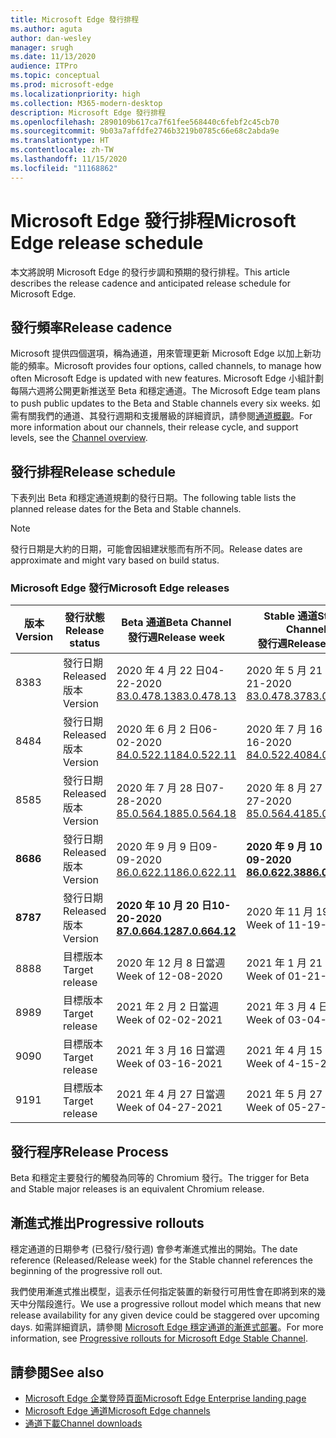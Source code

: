 ```yaml
---
title: Microsoft Edge 發行排程
ms.author: aguta
author: dan-wesley
manager: srugh
ms.date: 11/13/2020
audience: ITPro
ms.topic: conceptual
ms.prod: microsoft-edge
ms.localizationpriority: high
ms.collection: M365-modern-desktop
description: Microsoft Edge 發行排程
ms.openlocfilehash: 2890109b617ca7f61fee568440c6febf2c45cb70
ms.sourcegitcommit: 9b03a7affdfe2746b3219b0785c66e68c2abda9e
ms.translationtype: HT
ms.contentlocale: zh-TW
ms.lasthandoff: 11/15/2020
ms.locfileid: "11168862"
---
```

# <span data-ttu-id="c0dc1-103">Microsoft Edge 發行排程</span><span class="sxs-lookup"><span data-stu-id="c0dc1-103">Microsoft Edge release schedule</span></span>

<span data-ttu-id="c0dc1-104">本文將說明 Microsoft Edge 的發行步調和預期的發行排程。</span><span class="sxs-lookup"><span data-stu-id="c0dc1-104">This article describes the release cadence and anticipated release schedule for Microsoft Edge.</span></span>

## <span data-ttu-id="c0dc1-105">發行頻率</span><span class="sxs-lookup"><span data-stu-id="c0dc1-105">Release cadence</span></span>

<span data-ttu-id="c0dc1-106">Microsoft 提供四個選項，稱為通道，用來管理更新 Microsoft Edge 以加上新功能的頻率。</span><span class="sxs-lookup"><span data-stu-id="c0dc1-106">Microsoft provides four options, called channels, to manage how often Microsoft Edge is updated with new features.</span></span> <span data-ttu-id="c0dc1-107">Microsoft Edge 小組計劃每隔六週將公開更新推送至 Beta 和穩定通道。</span><span class="sxs-lookup"><span data-stu-id="c0dc1-107">The Microsoft Edge team plans to push public updates to the Beta and Stable channels every six weeks.</span></span> <span data-ttu-id="c0dc1-108">如需有關我們的通道、其發行週期和支援層級的詳細資訊，請參閱[通道概觀](https://docs.microsoft.com/DeployEdge/microsoft-edge-channels#channel-overview)。</span><span class="sxs-lookup"><span data-stu-id="c0dc1-108">For more information about our channels, their release cycle, and support levels, see the [Channel overview](https://docs.microsoft.com/DeployEdge/microsoft-edge-channels#channel-overview).</span></span>

## <span data-ttu-id="c0dc1-109">發行排程</span><span class="sxs-lookup"><span data-stu-id="c0dc1-109">Release schedule</span></span>

<span data-ttu-id="c0dc1-110">下表列出 Beta 和穩定通道規劃的發行日期。</span><span class="sxs-lookup"><span data-stu-id="c0dc1-110">The following table lists the planned release dates for the Beta and Stable channels.</span></span>

> [!NOTE]
> <span data-ttu-id="c0dc1-111">發行日期是大約的日期，可能會因組建狀態而有所不同。</span><span class="sxs-lookup"><span data-stu-id="c0dc1-111">Release dates are approximate and might vary based on build status.</span></span>

### <span data-ttu-id="c0dc1-112">Microsoft Edge 發行</span><span class="sxs-lookup"><span data-stu-id="c0dc1-112">Microsoft Edge releases</span></span>

| <span data-ttu-id="c0dc1-113">版本</span><span class="sxs-lookup"><span data-stu-id="c0dc1-113">Version</span></span> | <span data-ttu-id="c0dc1-114">發行狀態</span><span class="sxs-lookup"><span data-stu-id="c0dc1-114">Release status</span></span> | <span data-ttu-id="c0dc1-115">Beta 通道</span><span class="sxs-lookup"><span data-stu-id="c0dc1-115">Beta Channel</span></span><br><span data-ttu-id="c0dc1-116">發行週</span><span class="sxs-lookup"><span data-stu-id="c0dc1-116">Release week</span></span> | <span data-ttu-id="c0dc1-117">Stable 通道</span><span class="sxs-lookup"><span data-stu-id="c0dc1-117">Stable Channel</span></span><br><span data-ttu-id="c0dc1-118">發行週</span><span class="sxs-lookup"><span data-stu-id="c0dc1-118">Release week</span></span> |
|---------|-----|------|--------|
| <span data-ttu-id="c0dc1-119">83</span><span class="sxs-lookup"><span data-stu-id="c0dc1-119">83</span></span> | <span data-ttu-id="c0dc1-120">發行日期</span><span class="sxs-lookup"><span data-stu-id="c0dc1-120">Released</span></span><br><span data-ttu-id="c0dc1-121">版本</span><span class="sxs-lookup"><span data-stu-id="c0dc1-121">Version</span></span> | <span data-ttu-id="c0dc1-122">2020 年 4 月 22 日</span><span class="sxs-lookup"><span data-stu-id="c0dc1-122">04-22-2020</span></span><br>[<span data-ttu-id="c0dc1-123">83.0.478.13</span><span class="sxs-lookup"><span data-stu-id="c0dc1-123">83.0.478.13</span></span>](https://docs.microsoft.com/DeployEdge/microsoft-edge-relnote-beta-channel#version-83047813-april-22) | <span data-ttu-id="c0dc1-124">2020 年 5 月 21 日</span><span class="sxs-lookup"><span data-stu-id="c0dc1-124">05-21-2020</span></span><br> [<span data-ttu-id="c0dc1-125">83.0.478.37</span><span class="sxs-lookup"><span data-stu-id="c0dc1-125">83.0.478.37</span></span>](https://docs.microsoft.com/DeployEdge/microsoft-edge-relnote-stable-channel#version-83047837-may-21) |
| <span data-ttu-id="c0dc1-126">84</span><span class="sxs-lookup"><span data-stu-id="c0dc1-126">84</span></span> | <span data-ttu-id="c0dc1-127">發行日期</span><span class="sxs-lookup"><span data-stu-id="c0dc1-127">Released</span></span><br><span data-ttu-id="c0dc1-128">版本</span><span class="sxs-lookup"><span data-stu-id="c0dc1-128">Version</span></span> | <span data-ttu-id="c0dc1-129">2020 年 6 月 2 日</span><span class="sxs-lookup"><span data-stu-id="c0dc1-129">06-02-2020</span></span><br>[<span data-ttu-id="c0dc1-130">84.0.522.11</span><span class="sxs-lookup"><span data-stu-id="c0dc1-130">84.0.522.11</span></span>](https://docs.microsoft.com/DeployEdge/microsoft-edge-relnote-beta-channel#version-84052211-june-2) | <span data-ttu-id="c0dc1-131">2020 年 7 月 16 日</span><span class="sxs-lookup"><span data-stu-id="c0dc1-131">07-16-2020</span></span><br> [<span data-ttu-id="c0dc1-132">84.0.522.40</span><span class="sxs-lookup"><span data-stu-id="c0dc1-132">84.0.522.40</span></span>](https://docs.microsoft.com/DeployEdge/microsoft-edge-relnote-stable-channel#version-84052240-july-16) |
| <span data-ttu-id="c0dc1-133">85</span><span class="sxs-lookup"><span data-stu-id="c0dc1-133">85</span></span> | <span data-ttu-id="c0dc1-134">發行日期</span><span class="sxs-lookup"><span data-stu-id="c0dc1-134">Released</span></span><br><span data-ttu-id="c0dc1-135">版本</span><span class="sxs-lookup"><span data-stu-id="c0dc1-135">Version</span></span> | <span data-ttu-id="c0dc1-136">2020 年 7 月 28 日</span><span class="sxs-lookup"><span data-stu-id="c0dc1-136">07-28-2020</span></span><br>[<span data-ttu-id="c0dc1-137">85.0.564.18</span><span class="sxs-lookup"><span data-stu-id="c0dc1-137">85.0.564.18</span></span>](https://docs.microsoft.com/DeployEdge/microsoft-edge-relnote-beta-channel#version-85056418-july-28)  | <span data-ttu-id="c0dc1-138">2020 年 8 月 27 日</span><span class="sxs-lookup"><span data-stu-id="c0dc1-138">08-27-2020</span></span><br>[<span data-ttu-id="c0dc1-139">85.0.564.41</span><span class="sxs-lookup"><span data-stu-id="c0dc1-139">85.0.564.41</span></span>](https://docs.microsoft.com/DeployEdge/microsoft-edge-relnote-stable-channel#version-85056441-august-27) |
| **<span data-ttu-id="c0dc1-140">86</span><span class="sxs-lookup"><span data-stu-id="c0dc1-140">86</span></span>** | <span data-ttu-id="c0dc1-141">發行日期</span><span class="sxs-lookup"><span data-stu-id="c0dc1-141">Released</span></span><br><span data-ttu-id="c0dc1-142">版本</span><span class="sxs-lookup"><span data-stu-id="c0dc1-142">Version</span></span> | <span data-ttu-id="c0dc1-143">2020 年 9 月 9 日</span><span class="sxs-lookup"><span data-stu-id="c0dc1-143">09-09-2020</span></span><br>[<span data-ttu-id="c0dc1-144">86.0.622.11</span><span class="sxs-lookup"><span data-stu-id="c0dc1-144">86.0.622.11</span></span>](https://docs.microsoft.com/DeployEdge/microsoft-edge-relnote-beta-channel#version-86062211-september-9) | **<span data-ttu-id="c0dc1-145">2020 年 9 月 10 日</span><span class="sxs-lookup"><span data-stu-id="c0dc1-145">10-09-2020</span></span>**<br>**[<span data-ttu-id="c0dc1-146">86.0.622.38</span><span class="sxs-lookup"><span data-stu-id="c0dc1-146">86.0.622.38</span></span>](https://docs.microsoft.com/deployedge/microsoft-edge-relnote-stable-channel#version-86062238-october-9)** |
| **<span data-ttu-id="c0dc1-147">87</span><span class="sxs-lookup"><span data-stu-id="c0dc1-147">87</span></span>** | <span data-ttu-id="c0dc1-148">發行日期</span><span class="sxs-lookup"><span data-stu-id="c0dc1-148">Released</span></span><br><span data-ttu-id="c0dc1-149">版本</span><span class="sxs-lookup"><span data-stu-id="c0dc1-149">Version</span></span> | **<span data-ttu-id="c0dc1-150">2020 年 10 月 20 日</span><span class="sxs-lookup"><span data-stu-id="c0dc1-150">10-20-2020</span></span>**<br>**[<span data-ttu-id="c0dc1-151">87.0.664.12</span><span class="sxs-lookup"><span data-stu-id="c0dc1-151">87.0.664.12</span></span>](https://docs.microsoft.com/deployedge/microsoft-edge-relnote-beta-channel#version-87066412--october-20)** | <span data-ttu-id="c0dc1-152">2020 年 11 月 19 日當週</span><span class="sxs-lookup"><span data-stu-id="c0dc1-152">Week of 11-19-2020</span></span> |
| <span data-ttu-id="c0dc1-153">88</span><span class="sxs-lookup"><span data-stu-id="c0dc1-153">88</span></span> | <span data-ttu-id="c0dc1-154">目標版本</span><span class="sxs-lookup"><span data-stu-id="c0dc1-154">Target release</span></span> | <span data-ttu-id="c0dc1-155">2020 年 12 月 8 日當週</span><span class="sxs-lookup"><span data-stu-id="c0dc1-155">Week of 12-08-2020</span></span> | <span data-ttu-id="c0dc1-156">2021 年 1 月 21 日當週</span><span class="sxs-lookup"><span data-stu-id="c0dc1-156">Week of 01-21-2021</span></span> |
| <span data-ttu-id="c0dc1-157">89</span><span class="sxs-lookup"><span data-stu-id="c0dc1-157">89</span></span> | <span data-ttu-id="c0dc1-158">目標版本</span><span class="sxs-lookup"><span data-stu-id="c0dc1-158">Target release</span></span> | <span data-ttu-id="c0dc1-159">2021 年 2 月 2 日當週</span><span class="sxs-lookup"><span data-stu-id="c0dc1-159">Week of 02-02-2021</span></span> | <span data-ttu-id="c0dc1-160">2021 年 3 月 4 日當週</span><span class="sxs-lookup"><span data-stu-id="c0dc1-160">Week of 03-04-2021</span></span> |
| <span data-ttu-id="c0dc1-161">90</span><span class="sxs-lookup"><span data-stu-id="c0dc1-161">90</span></span> | <span data-ttu-id="c0dc1-162">目標版本</span><span class="sxs-lookup"><span data-stu-id="c0dc1-162">Target release</span></span> | <span data-ttu-id="c0dc1-163">2021 年 3 月 16 日當週</span><span class="sxs-lookup"><span data-stu-id="c0dc1-163">Week of 03-16-2021</span></span> | <span data-ttu-id="c0dc1-164">2021 年 4 月 15 日當週</span><span class="sxs-lookup"><span data-stu-id="c0dc1-164">Week of 4-15-2021</span></span> |
| <span data-ttu-id="c0dc1-165">91</span><span class="sxs-lookup"><span data-stu-id="c0dc1-165">91</span></span> | <span data-ttu-id="c0dc1-166">目標版本</span><span class="sxs-lookup"><span data-stu-id="c0dc1-166">Target release</span></span> | <span data-ttu-id="c0dc1-167">2021 年 4 月 27 日當週</span><span class="sxs-lookup"><span data-stu-id="c0dc1-167">Week of 04-27-2021</span></span> | <span data-ttu-id="c0dc1-168">2021 年 5 月 27 日當週</span><span class="sxs-lookup"><span data-stu-id="c0dc1-168">Week of 05-27-2021</span></span> |

## <span data-ttu-id="c0dc1-169">發行程序</span><span class="sxs-lookup"><span data-stu-id="c0dc1-169">Release Process</span></span>

<span data-ttu-id="c0dc1-170">Beta 和穩定主要發行的觸發為同等的 Chromium 發行。</span><span class="sxs-lookup"><span data-stu-id="c0dc1-170">The trigger for Beta and Stable major releases is an equivalent Chromium release.</span></span>

## <span data-ttu-id="c0dc1-171">漸進式推出</span><span class="sxs-lookup"><span data-stu-id="c0dc1-171">Progressive rollouts</span></span>

<span data-ttu-id="c0dc1-172">穩定通道的日期參考 (已發行/發行週) 會參考漸進式推出的開始。</span><span class="sxs-lookup"><span data-stu-id="c0dc1-172">The date reference (Released/Release week) for the Stable channel references the beginning of the progressive roll out.</span></span>

<span data-ttu-id="c0dc1-173">我們使用漸進式推出模型，這表示任何指定裝置的新發行可用性會在即將到來的幾天中分階段進行。</span><span class="sxs-lookup"><span data-stu-id="c0dc1-173">We use a progressive rollout model which means that new release availability for any given device could be staggered over upcoming days.</span></span> <span data-ttu-id="c0dc1-174">如需詳細資訊，請參閱 [Microsoft Edge 穩定通道的漸進式部署](microsoft-edge-update-progressive-rollout.md)。</span><span class="sxs-lookup"><span data-stu-id="c0dc1-174">For more information, see [Progressive rollouts for Microsoft Edge Stable Channel](microsoft-edge-update-progressive-rollout.md).</span></span>

## <span data-ttu-id="c0dc1-175">請參閱</span><span class="sxs-lookup"><span data-stu-id="c0dc1-175">See also</span></span>

- [<span data-ttu-id="c0dc1-176">Microsoft Edge 企業登陸頁面</span><span class="sxs-lookup"><span data-stu-id="c0dc1-176">Microsoft Edge Enterprise landing page</span></span>](https://aka.ms/EdgeEnterprise)
- [<span data-ttu-id="c0dc1-177">Microsoft Edge 通道</span><span class="sxs-lookup"><span data-stu-id="c0dc1-177">Microsoft Edge channels</span></span>](microsoft-edge-channels.md)
- [<span data-ttu-id="c0dc1-178">通道下載</span><span class="sxs-lookup"><span data-stu-id="c0dc1-178">Channel downloads</span></span>](https://www.microsoft.com/edge/business/download)